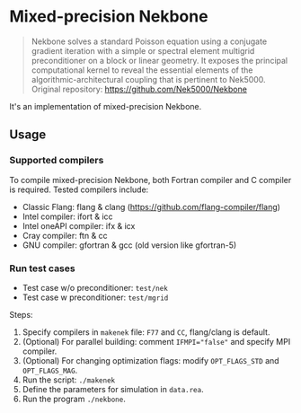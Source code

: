 Mixed-precision Nekbone
=======

> Nekbone solves a standard Poisson equation using a conjugate gradient iteration with a simple or spectral element multigrid preconditioner on a block or linear geometry. It exposes the principal computational kernel to reveal the essential elements of the algorithmic-architectural coupling that is pertinent to Nek5000.
> Original repository: https://github.com/Nek5000/Nekbone

It's an implementation of mixed-precision Nekbone.

## Usage
### Supported compilers
To compile mixed-precision Nekbone, both Fortran compiler and C compiler is required. Tested compilers include:
- Classic Flang: flang & clang (https://github.com/flang-compiler/flang)
- Intel compiler: ifort & icc
- Intel oneAPI compiler: ifx & icx
- Cray compiler: ftn & cc 
- GNU compiler: gfortran & gcc (old version like gfortran-5)

### Run test cases
- Test case w/o preconditioner: `test/nek`
- Test case w preconditioner: `test/mgrid`

Steps:

1. Specify compilers in `makenek` file: `F77` and `CC`, flang/clang is default.
2. (Optional) For parallel building: comment `IFMPI="false"` and specify MPI compiler.
3. (Optional) For changing optimization flags: modify `OPT_FLAGS_STD` and `OPT_FLAGS_MAG`.
4. Run the script: `./makenek`
5. Define the parameters for simulation in `data.rea`.
6. Run the program `./nekbone`.

